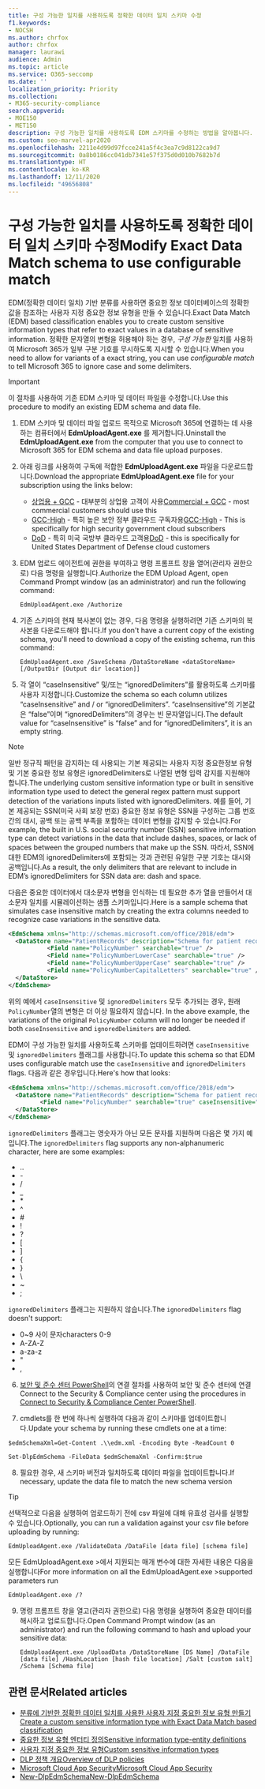 ```yaml
---
title: 구성 가능한 일치를 사용하도록 정확한 데이터 일치 스키마 수정
f1.keywords:
- NOCSH
ms.author: chrfox
author: chrfox
manager: laurawi
audience: Admin
ms.topic: article
ms.service: O365-seccomp
ms.date: ''
localization_priority: Priority
ms.collection:
- M365-security-compliance
search.appverid:
- MOE150
- MET150
description: 구성 가능한 일치를 사용하도록 EDM 스키마를 수정하는 방법을 알아봅니다.
ms.custom: seo-marvel-apr2020
ms.openlocfilehash: 2211e4d99d97fcce241a5f4c3ea7c9d8122ca9d7
ms.sourcegitcommit: 0a8b0186cc041db7341e57f375d0d010b7682b7d
ms.translationtype: HT
ms.contentlocale: ko-KR
ms.lasthandoff: 12/11/2020
ms.locfileid: "49656808"
---
```

# <a name="modify-exact-data-match-schema-to-use-configurable-match"></a><span data-ttu-id="327eb-103">구성 가능한 일치를 사용하도록 정확한 데이터 일치 스키마 수정</span><span class="sxs-lookup"><span data-stu-id="327eb-103">Modify Exact Data Match schema to use configurable match</span></span>

<span data-ttu-id="327eb-104">EDM(정확한 데이터 일치) 기반 분류를 사용하면 중요한 정보 데이터베이스의 정확한 값을 참조하는 사용자 지정 중요한 정보 유형을 만들 수 있습니다.</span><span class="sxs-lookup"><span data-stu-id="327eb-104">Exact Data Match (EDM) based classification enables you to create custom sensitive information types that refer to exact values in a database of sensitive information.</span></span> <span data-ttu-id="327eb-105">정확한 문자열의 변형을 허용해야 하는 경우, *구성 가능한* 일치를 사용하여 Microsoft 365가 일부 구분 기호를 무시하도록 지시할 수 있습니다.</span><span class="sxs-lookup"><span data-stu-id="327eb-105">When you need to allow for variants of a exact string, you can use *configurable match* to tell Microsoft 365 to ignore case and some delimiters.</span></span> 

> [!IMPORTANT]
> <span data-ttu-id="327eb-106">이 절차를 사용하여 기존 EDM 스키마 및 데이터 파일을 수정합니다.</span><span class="sxs-lookup"><span data-stu-id="327eb-106">Use this procedure to modify an existing EDM schema and data file.</span></span>

1. <span data-ttu-id="327eb-107">EDM 스키마 및 데이터 파일 업로드 목적으로 Microsoft 365에 연결하는 데 사용하는 컴퓨터에서 **EdmUploadAgent.exe** 를 제거합니다.</span><span class="sxs-lookup"><span data-stu-id="327eb-107">Uninstall the **EdmUploadAgent.exe** from the computer that you use to connect to Microsoft 365 for EDM schema and data file upload purposes.</span></span>

2. <span data-ttu-id="327eb-108">아래 링크를 사용하여 구독에 적합한 **EdmUploadAgent.exe** 파일을 다운로드합니다.</span><span class="sxs-lookup"><span data-stu-id="327eb-108">Download the appropriate **EdmUploadAgent.exe** file for your subscription using the links below:</span></span>
    - <span data-ttu-id="327eb-109">[상업용 + GCC](https://go.microsoft.com/fwlink/?linkid=2088639) - 대부분의 상업용 고객이 사용</span><span class="sxs-lookup"><span data-stu-id="327eb-109">[Commercial + GCC](https://go.microsoft.com/fwlink/?linkid=2088639) - most commercial customers should use this</span></span>
    - <span data-ttu-id="327eb-110">[GCC-High](https://go.microsoft.com/fwlink/?linkid=2137521) - 특히 높은 보안 정부 클라우드 구독자용</span><span class="sxs-lookup"><span data-stu-id="327eb-110">[GCC-High](https://go.microsoft.com/fwlink/?linkid=2137521) - This is specifically for high security government cloud subscribers</span></span>
    - <span data-ttu-id="327eb-111">[DoD](https://go.microsoft.com/fwlink/?linkid=2137807) - 특히 미국 국방부 클라우드 고객용</span><span class="sxs-lookup"><span data-stu-id="327eb-111">[DoD](https://go.microsoft.com/fwlink/?linkid=2137807) - this is specifically for United States Department of Defense cloud customers</span></span>

3. <span data-ttu-id="327eb-112">EDM 업로드 에이전트에 권한을 부여하고 명령 프롬프트 창을 열어(관리자 권한으로) 다음 명령을 실행합니다.</span><span class="sxs-lookup"><span data-stu-id="327eb-112">Authorize the EDM Upload Agent, open Command Prompt window (as an administrator) and run the following command:</span></span>

   `EdmUploadAgent.exe /Authorize`

4. <span data-ttu-id="327eb-113">기존 스키마의 현재 복사본이 없는 경우, 다음 명령을 실행하려면 기존 스키마의 복사본을 다운로드해야 합니다.</span><span class="sxs-lookup"><span data-stu-id="327eb-113">If you don't have a current copy of the existing schema, you'll need to download a copy of the existing schema, run this command:</span></span>

    `EdmUploadAgent.exe /SaveSchema /DataStoreName <dataStoreName> [/OutputDir [Output dir location]]`

5. <span data-ttu-id="327eb-114">각 열이 “caseInsensitive” 및/또는 “ignoredDelimiters”를 활용하도록 스키마를 사용자 지정합니다.</span><span class="sxs-lookup"><span data-stu-id="327eb-114">Customize the schema so each column utilizes “caseInsensitive” and / or “ignoredDelimiters”.</span></span>  <span data-ttu-id="327eb-115">“caseInsensitive”의 기본값은 “false”이며 “ignoredDelimiters”의 경우는 빈 문자열입니다.</span><span class="sxs-lookup"><span data-stu-id="327eb-115">The default value for “caseInsensitive” is “false” and for “ignoredDelimiters”, it is an empty string.</span></span> 

> [!NOTE]
> <span data-ttu-id="327eb-116">일반 정규직 패턴을 감지하는 데 사용되는 기본 제공되는 사용자 지정 중요한정보 유형 및 기본 중요한 정보 유형은 ignoredDelimiters로 나열된 변형 입력 감지를 지원해야 합니다.</span><span class="sxs-lookup"><span data-stu-id="327eb-116">The underlying custom sensitive information type or built in sensitive information type used to detect the general regex pattern must support detection of the variations inputs listed with ignoredDelimiters.</span></span> <span data-ttu-id="327eb-117">예를 들어, 기본 제공되는 SSN(미국 사회 보장 번호) 중요한 정보 유형은 SSN을 구성하는 그룹 번호 간의 대시, 공백 또는 공백 부족을 포함하는 데이터 변형을 감지할 수 있습니다.</span><span class="sxs-lookup"><span data-stu-id="327eb-117">For example, the built in U.S. social security number (SSN) sensitive information type can detect variations in the data that include dashes, spaces, or lack of spaces between the grouped numbers that make up the SSN.</span></span> <span data-ttu-id="327eb-118">따라서, SSN에 대한 EDM의 ignoredDelimiters에 포함되는 것과 관련된 유일한 구분 기호는 대시와 공백입니다.</span><span class="sxs-lookup"><span data-stu-id="327eb-118">As a result, the only delimiters that are relevant to include in EDM’s ignoredDelimiters for SSN data are: dash and space.</span></span>

<span data-ttu-id="327eb-119">다음은 중요한 데이터에서 대소문자 변형을 인식하는 데 필요한 추가 열을 만들어서 대소문자 일치를 시뮬레이션하는 샘플 스키마입니다.</span><span class="sxs-lookup"><span data-stu-id="327eb-119">Here is a sample schema that simulates case insensitive match by creating the extra columns needed to recognize case variations in the sensitive data.</span></span>

```xml
<EdmSchema xmlns="http://schemas.microsoft.com/office/2018/edm">
  <DataStore name="PatientRecords" description="Schema for patient records policy" version="1">
           <Field name="PolicyNumber" searchable="true" />
           <Field name="PolicyNumberLowerCase" searchable="true" />
           <Field name="PolicyNumberUpperCase" searchable="true" />
           <Field name="PolicyNumberCapitalLetters" searchable="true" />
  </DataStore>
</EdmSchema>
```

<span data-ttu-id="327eb-120">위의 예에서 `caseInsensitive` 및 `ignoredDelimiters` 모두 추가되는 경우, 원래 `PolicyNumber`열의 변형은 더 이상 필요하지 않습니다. </span><span class="sxs-lookup"><span data-stu-id="327eb-120">In the above example, the variations of the original `PolicyNumber` column will no longer be needed if both `caseInsensitive` and `ignoredDelimiters` are added.</span></span>

<span data-ttu-id="327eb-121">EDM이 구성 가능한 일치를 사용하도록 스키마를 업데이트하려면 `caseInsensitive` 및 `ignoredDelimiters` 플래그를 사용합니다.</span><span class="sxs-lookup"><span data-stu-id="327eb-121">To update this schema so that EDM uses configurable match use the `caseInsensitive` and `ignoredDelimiters` flags.</span></span>  <span data-ttu-id="327eb-122">다음과 같은 경우입니다.</span><span class="sxs-lookup"><span data-stu-id="327eb-122">Here's how that looks:</span></span>

```xml
<EdmSchema xmlns="http://schemas.microsoft.com/office/2018/edm">
  <DataStore name="PatientRecords" description="Schema for patient records policy" version="1">
         <Field name="PolicyNumber" searchable="true" caseInsensitive="true" ignoredDelimiters="-,/,*,#,^" />
  </DataStore>
</EdmSchema>
```

<span data-ttu-id="327eb-123">`ignoredDelimiters` 플래그는 영숫자가 아닌 모든 문자를 지원하며 다음은 몇 가지 예입니다.</span><span class="sxs-lookup"><span data-stu-id="327eb-123">The `ignoredDelimiters` flag supports any non-alphanumeric character, here are some examples:</span></span>
- <span data-ttu-id="327eb-124">\.</span><span class="sxs-lookup"><span data-stu-id="327eb-124">\.</span></span>
- \-
- \/
- \_
- \*
- \^
- \#
- \!
- \?
- \[
- \]
- \{
- \}
- \\
- \~
- \;

<span data-ttu-id="327eb-125">`ignoredDelimiters` 플래그는 지원하지 않습니다.</span><span class="sxs-lookup"><span data-stu-id="327eb-125">The `ignoredDelimiters` flag doesn't support:</span></span>
- <span data-ttu-id="327eb-126">0~9 사이 문자</span><span class="sxs-lookup"><span data-stu-id="327eb-126">characters 0-9</span></span>
- <span data-ttu-id="327eb-127">A-Z</span><span class="sxs-lookup"><span data-stu-id="327eb-127">A-Z</span></span>
- <span data-ttu-id="327eb-128">a-z</span><span class="sxs-lookup"><span data-stu-id="327eb-128">a-z</span></span>
- \"
- \,

6. <span data-ttu-id="327eb-129">[보안 및 준수 센터 PowerShell](https://docs.microsoft.com/powershell/exchange/connect-to-scc-powershell)의 연결 절차를 사용하여 보안 및 준수 센터에 연결</span><span class="sxs-lookup"><span data-stu-id="327eb-129">Connect to the Security & Compliance center using the procedures in [Connect to Security & Compliance Center PowerShell](https://docs.microsoft.com/powershell/exchange/connect-to-scc-powershell).</span></span>

7. <span data-ttu-id="327eb-130">cmdlets를 한 번에 하나씩 실행하여 다음과 같이 스키마를 업데이트합니다.</span><span class="sxs-lookup"><span data-stu-id="327eb-130">Update your schema by running these cmdlets one at a time:</span></span>

`$edmSchemaXml=Get-Content .\\edm.xml -Encoding Byte -ReadCount 0`

`Set-DlpEdmSchema -FileData $edmSchemaXml -Confirm:$true`

8. <span data-ttu-id="327eb-131">필요한 경우, 새 스키마 버전과 일치하도록 데이터 파일을 업데이트합니다.</span><span class="sxs-lookup"><span data-stu-id="327eb-131">If necessary, update the data file to match the new schema version</span></span>

> [!TIP]
> <span data-ttu-id="327eb-132">선택적으로 다음을 실행하여 업로드하기 전에 csv 파일에 대해 유효성 검사를 실행할 수 있습니다.</span><span class="sxs-lookup"><span data-stu-id="327eb-132">Optionally, you can run a validation against your csv file before uploading by running:</span></span>
>
>`EdmUploadAgent.exe /ValidateData /DataFile [data file] [schema file]`
>
><span data-ttu-id="327eb-133">모든 EdmUploadAgent.exe >에서 지원되는 매개 변수에 대한 자세한 내용은 다음을 실행합니다</span><span class="sxs-lookup"><span data-stu-id="327eb-133">For more information on all the EdmUploadAgent.exe >supported parameters run</span></span>
>
> `EdmUploadAgent.exe /?`

9. <span data-ttu-id="327eb-134">명령 프롬프트 창을 열고(관리자 권한으로) 다음 명령을 실행하여 중요한 데이터를 해시하고 업로드합니다.</span><span class="sxs-lookup"><span data-stu-id="327eb-134">Open Command Prompt window (as an administrator) and run the following command to hash and upload your sensitive data:</span></span>

    `EdmUploadAgent.exe /UploadData /DataStoreName [DS Name] /DataFile [data file] /HashLocation [hash file location] /Salt [custom salt] /Schema [Schema file]`


## <a name="related-articles"></a><span data-ttu-id="327eb-135">관련 문서</span><span class="sxs-lookup"><span data-stu-id="327eb-135">Related articles</span></span>

- [<span data-ttu-id="327eb-136">분류에 기반한 정확한 데이터 일치를 사용한 사용자 지정 중요한 정보 유형 만들기</span><span class="sxs-lookup"><span data-stu-id="327eb-136">Create a custom sensitive information type with Exact Data Match based classification</span></span>](create-custom-sensitive-information-types-with-exact-data-match-based-classification.md)
- [<span data-ttu-id="327eb-137">중요한 정보 유형 엔터티 정의</span><span class="sxs-lookup"><span data-stu-id="327eb-137">Sensitive information type-entity definitions</span></span>](sensitive-information-type-entity-definitions.md)
- [<span data-ttu-id="327eb-138">사용자 지정 중요한 정보 유형</span><span class="sxs-lookup"><span data-stu-id="327eb-138">Custom sensitive information types</span></span>](custom-sensitive-info-types.md)
- [<span data-ttu-id="327eb-139">DLP 정책 개요</span><span class="sxs-lookup"><span data-stu-id="327eb-139">Overview of DLP policies</span></span>](data-loss-prevention-policies.md)
- [<span data-ttu-id="327eb-140">Microsoft Cloud App Security</span><span class="sxs-lookup"><span data-stu-id="327eb-140">Microsoft Cloud App Security</span></span>](https://docs.microsoft.com/cloud-app-security)
- [<span data-ttu-id="327eb-141">New-DlpEdmSchema</span><span class="sxs-lookup"><span data-stu-id="327eb-141">New-DlpEdmSchema</span></span>](https://docs.microsoft.com/powershell/module/exchange/new-dlpedmschema)